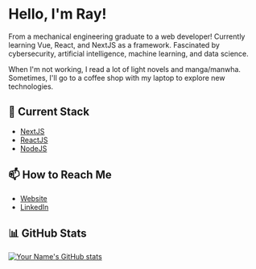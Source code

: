 # Hello, I'm Ray!

From a mechanical engineering graduate to a web developer! Currently learning Vue, React, and NextJS as a framework. Fascinated by cybersecurity, artificial intelligence, machine learning, and data science.

When I'm not working, I read a lot of light novels and manga/manwha. Sometimes, I'll go to a coffee shop with my laptop to explore new technologies.


## 🌱 Current Stack
- [NextJS](https://nextjs.org/)
- [ReactJS](https://react.dev/)
- [NodeJS](https://nodejs.org/en)


## 📫 How to Reach Me
- [Website](https://cancinoray.netlify.app)
- [LinkedIn](https://www.linkedin.com/in/cancinoraymond/)


## 📊 GitHub Stats
[![Your Name's GitHub stats](https://github-readme-stats.vercel.app/api?username=cancinoray&show_icons=true&theme=dark)](https://github.com/cancinoray)
